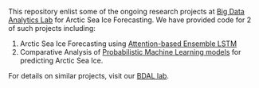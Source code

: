 This repository enlist some of the ongoing research projects at [Big Data Analytics Lab](https://bdal.umbc.edu/) for Arctic Sea Ice Forecasting. We have provided code for 2 of such projects including:

1. Arctic Sea Ice Forecasting using [Attention-based Ensemble LSTM](https://github.com/big-data-lab-umbc/sea-ice-prediction/tree/main/climate-change-ai-workshop)
2. Comparative Analysis of [Probabilistic Machine Learning models](https://github.com/big-data-lab-umbc/sea-ice-prediction/tree/main/probabilistic-modeling) for predicting Arctic Sea Ice.

For details on similar projects, visit our [BDAL lab](https://bdal.umbc.edu/projects/).
